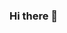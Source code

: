 ### Hi there 👋

<!--
**FarhanShahriar11/FarhanShahriar11** is a ✨ _special_ ✨ repository because its `README.md` (this file) appears on your GitHub profile.

Here are some ideas to get you started:


-👋 Hi, I’m @FarhanShahriar11
-👀 I’m interested in Full Stack Development, Problem Solving and Machine learning
-🌱 I’m currently learning Mern Stack
-💞️ I’m looking to collaborate on ...
-📫 How to reach me ...
